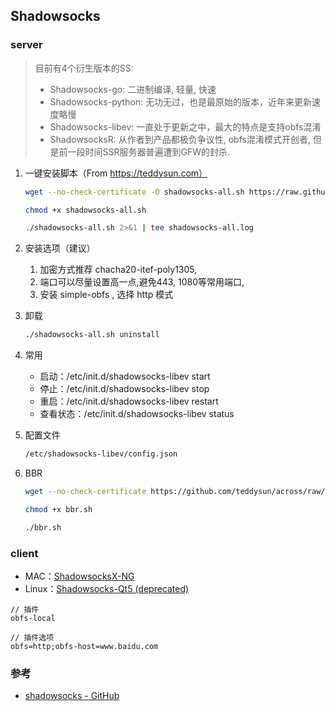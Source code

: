 ## Shadowsocks

### server

> 目前有4个衍生版本的SS:
> 
> - Shadowsocks-go: 二进制编译, 轻量, 快速
> - Shadowsocks-python: 无功无过，也是最原始的版本，近年来更新速度略慢
> - Shadowsocks-libev: 一直处于更新之中，最大的特点是支持obfs混淆
> - ShadowsocksR: 从作者到产品都极负争议性, obfs混淆模式开创者, 但是前一段时间SSR服务器普遍遭到GFW的封杀.

1. 一键安装脚本（From https://teddysun.com）

    ```bash
    wget --no-check-certificate -O shadowsocks-all.sh https://raw.githubusercontent.com/teddysun/shadowsocks_install/master/shadowsocks-all.sh

    chmod +x shadowsocks-all.sh

    ./shadowsocks-all.sh 2>&1 | tee shadowsocks-all.log
    ```

2. 安装选项（建议）
    1. 加密方式推荐 chacha20-itef-poly1305,
    2. 端口可以尽量设置高一点,避免443, 1080等常用端口,
    3. 安装 simple-obfs , 选择 http 模式

3. 卸载

    ```bash
    ./shadowsocks-all.sh uninstall
    ```

4. 常用

    - 启动：/etc/init.d/shadowsocks-libev start
    - 停止：/etc/init.d/shadowsocks-libev stop
    - 重启：/etc/init.d/shadowsocks-libev restart
    - 查看状态：/etc/init.d/shadowsocks-libev status

5. 配置文件

    ```bash
    /etc/shadowsocks-libev/config.json
    ```

6. BBR

    ```bash
    wget --no-check-certificate https://github.com/teddysun/across/raw/master/bbr.sh
    
    chmod +x bbr.sh
    
    ./bbr.sh
    ```

### client

- MAC：[ShadowsocksX-NG](https://github.com/shadowsocks/ShadowsocksX-NG)
- Linux：[Shadowsocks-Qt5 (deprecated)](https://github.com/shadowsocks/shadowsocks-qt5)

```
// 插件
obfs-local

// 插件选项
obfs=http;obfs-host=www.baidu.com
```

### 参考
- [shadowsocks - GitHub](https://github.com/shadowsocks)